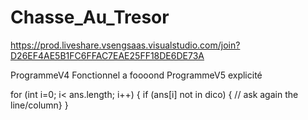 # Chasse_Au_Tresor
https://prod.liveshare.vsengsaas.visualstudio.com/join?D26EF4AE5B1FC6FFAC7EAE25FF18DE6DE73A

ProgrammeV4 Fonctionnel a foooond
ProgrammeV5 explicité

for (int i=0; i< ans.length; i++)
{
  if (ans[i] not in dico)
  { // ask again the line/column}
}
